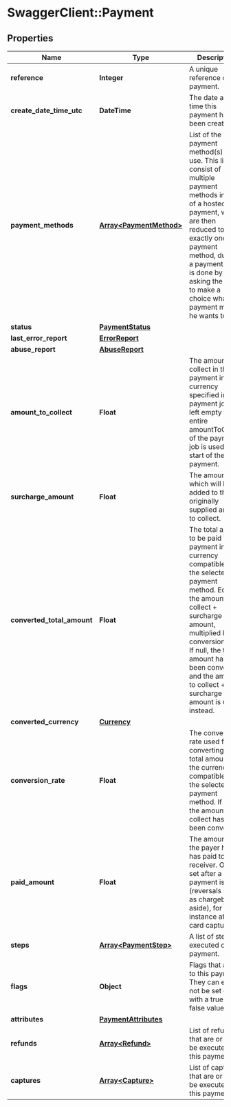 # SwaggerClient::Payment

## Properties
Name | Type | Description | Notes
------------ | ------------- | ------------- | -------------
**reference** | **Integer** | A unique reference of this payment. | [optional] 
**create_date_time_utc** | **DateTime** | The date and time this payment has been created. | [optional] 
**payment_methods** | [**Array&lt;PaymentMethod&gt;**](PaymentMethod.md) | List of the payment method(s) to use.  This list will consist of multiple payment methods in case of a hosted payment, which are then reduced to exactly one payment method,  during a payment. This is done by asking the payer to make a choice what payment method he wants to use. | [optional] 
**status** | [**PaymentStatus**](PaymentStatus.md) |  | [optional] 
**last_error_report** | [**ErrorReport**](ErrorReport.md) |  | [optional] 
**abuse_report** | [**AbuseReport**](AbuseReport.md) |  | [optional] 
**amount_to_collect** | **Float** | The amount to collect in this payment in the currency specified in the payment job.  If left empty the entire amountToCollect of the payment job is used upon start of the payment. | [optional] 
**surcharge_amount** | **Float** | The amount which will be added to the originally supplied amount to collect. | [optional] 
**converted_total_amount** | **Float** | The total amount to be paid in this payment in the currency compatible with the selected payment method.  Equal to the amount to collect + surcharge amount, multiplied by the conversion rate.  If null, the total amount has not been converted and the amount to collect + surcharge amount is used instead. | [optional] 
**converted_currency** | [**Currency**](Currency.md) |  | [optional] 
**conversion_rate** | **Float** | The conversion rate used for converting the total amount to the currency compatible with the selected payment  method. If null, the amount to collect has not been converted. | [optional] 
**paid_amount** | **Float** | The amount that the payer has has paid to the receiver.  Only set after a payment is final (reversals such as chargebacks aside), for instance after a card capture. | [optional] 
**steps** | [**Array&lt;PaymentStep&gt;**](PaymentStep.md) | A list of steps executed on this payment. | [optional] 
**flags** | **Object** | Flags that apply to this payment.  They can either not be set or set with a true or false value. | [optional] 
**attributes** | [**PaymentAttributes**](PaymentAttributes.md) |  | [optional] 
**refunds** | [**Array&lt;Refund&gt;**](Refund.md) | List of refunds that are or will be executed on this payment. | [optional] 
**captures** | [**Array&lt;Capture&gt;**](Capture.md) | List of captures that are or will be executed on this payment. | [optional] 

